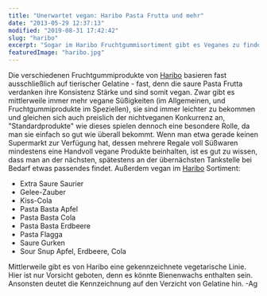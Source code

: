 ```yaml
---
title: "Unerwartet vegan: Haribo Pasta Frutta und mehr"
date: "2013-05-29 12:37:13"
modified: "2019-08-31 17:42:42"
slug: "haribo"
excerpt: "Sogar im Haribo Fruchtgummisortiment gibt es Veganes zu finden."
featuredImage: "haribo.jpg"
---
```


Die verschiedenen Fruchtgummiprodukte von [Haribo](https://www.haribo.com/deAT/startseite.html) basieren fast ausschließlich auf tierischer Gelatine - fast, denn die saure Pasta Frutta verdanken ihre Konsistenz Stärke und sind somit vegan. Zwar gibt es mittlerweile immer mehr vegane Süßigkeiten (im Allgemeinen, und Fruchtgummiprodukte im Speziellen), sie sind immer leichter zu bekommen und gleichen sich auch preislich der nichtveganen Konkurrenz an, "Standardprodukte" wie dieses spielen dennoch eine besondere Rolle, da man sie einfach so gut wie überall bekommt. Wenn man etwa gerade keinen Supermarkt zur Verfügung hat, dessen mehrere Regale voll Süßwaren mindestens eine Handvoll vegane Produkte beinhalten, ist es gut zu wissen, dass man an der nächsten, spätestens an der übernächsten Tankstelle bei Bedarf etwas passendes findet. Außerdem vegan im [Haribo](https://www.haribo.com/deAT/startseite.html) Sortiment:

*   Extra Saure Saurier
*   Gelee-Zauber
*   Kiss-Cola
*   Pasta Basta Apfel
*   Pasta Basta Cola
*   Pasta Basta Erdbeere
*   Pasta Flagga
*   Saure Gurken
*   Sour Snup Apfel, Erdbeere, Cola

Mittlerweile gibt es von Haribo eine gekennzeichnete vegetarische Linie. Hier ist nur Vorsicht geboten, denn es könnte Bienenwachs enthalten sein. Ansonsten deutet die Kennzeichnung auf den Verzicht von Gelatine hin. -Ag